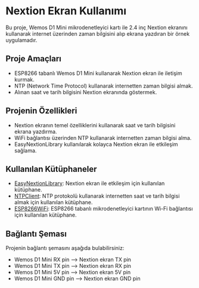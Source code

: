 # Nextion Ekran Kullanımı

Bu proje, Wemos D1 Mini mikrodenetleyici kartı ile 2.4 inç Nextion ekranını kullanarak internet üzerinden zaman bilgisini alıp ekrana yazdıran bir örnek uygulamadır.

## Proje Amaçları

- ESP8266 tabanlı Wemos D1 Mini kullanarak Nextion ekran ile iletişim kurmak.
- NTP (Network Time Protocol) kullanarak internetten zaman bilgisi almak.
- Alınan saat ve tarih bilgisini Nextion ekranında göstermek.

## Projenin Özellikleri

- Nextion ekranın temel özelliklerini kullanarak saat ve tarih bilgisini ekrana yazdırma.
- WiFi bağlantısı üzerinden NTP kullanarak internetten zaman bilgisi alma.
- EasyNextionLibrary kullanılarak kolayca Nextion ekran ile etkileşim sağlama.

## Kullanılan Kütüphaneler

- [EasyNextionLibrary](https://github.com/itead/EasyNextionLibrary): Nextion ekran ile etkileşim için kullanılan kütüphane.
- [NTPClient](https://github.com/arduino-libraries/NTPClient): NTP protokolü kullanarak internetten saat ve tarih bilgisi almak için kullanılan kütüphane.
- [ESP8266WiFi](https://arduino-esp8266.readthedocs.io/en/latest/esp8266wifi/readme.html): ESP8266 tabanlı mikrodenetleyici kartının Wi-Fi bağlantısı için kullanılan kütüphane.

## Bağlantı Şeması

Projenin bağlantı şemasını aşağıda bulabilirsiniz:

- Wemos D1 Mini RX pin --> Nextion ekran TX pin
- Wemos D1 Mini TX pin --> Nextion ekran RX pin
- Wemos D1 Mini 5V pin --> Nextion ekran 5V pin
- Wemos D1 Mini GND pin --> Nextion ekran GND pin



